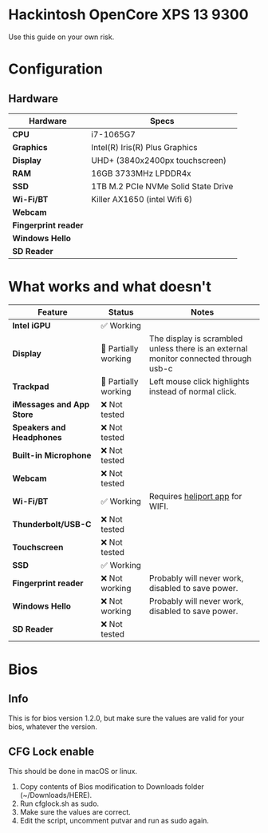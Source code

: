 # Hackintosh OpenCore XPS 13 9300
Use this guide on your own risk.

# Configuration
## Hardware
| Hardware | Specs |
| ------------- | ------------- |
| **CPU** | i7-1065G7 |
| **Graphics** | Intel(R) Iris(R) Plus Graphics |
| **Display** | UHD+ (3840x2400px touchscreen) |
| **RAM** | 16GB 3733MHz LPDDR4x|
| **SSD** | 1TB M.2 PCIe NVMe Solid State Drive |
| **Wi-Fi/BT** | Killer AX1650 (intel Wifi 6) |
| **Webcam** | |
| **Fingerprint reader** ||
| **Windows Hello** | |
| **SD Reader** ||

# What works and what doesn't

| Feature | Status | Notes |
| ------------- | ------------- | ------------- |
| **Intel iGPU** | ✅ Working ||
| **Display** | 🔶 Partially working | The display is scrambled unless there is an external monitor connected through usb-c|
| **Trackpad** |  🔶 Partially working |Left mouse click highlights instead of normal click.|
| **iMessages and App Store** | ❌ Not tested ||
| **Speakers and Headphones** | ❌ Not tested ||
| **Built-in Microphone** | ❌ Not tested ||
| **Webcam** | ❌ Not tested ||
| **Wi-Fi/BT** | ✅ Working | Requires [heliport app](https://github.com/OpenIntelWireless/HeliPort/releases) for WIFI.|
| **Thunderbolt/USB-C** | ❌ Not tested||
| **Touchscreen** |❌ Not tested||
| **SSD** | ✅ Working ||
| **Fingerprint reader** | ❌ Not working | Probably will never work, disabled to save power. |
| **Windows Hello** | ❌ Not working | Probably will never work, disabled to save power. |
| **SD Reader** | ❌ Not tested||

# Bios
## Info
This is for bios version 1.2.0, but make sure the values are valid for your bios, whatever the version.
## CFG Lock enable

This should be done in macOS or linux.

1. Copy contents of Bios modification to Downloads folder (~/Downloads/HERE).
2. Run cfglock.sh as sudo.
3. Make sure the values are correct.
4. Edit the script, uncomment putvar and run as sudo again.